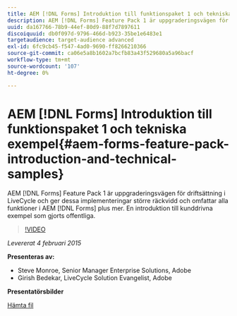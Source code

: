 ```yaml
---
title: AEM [!DNL Forms] Introduktion till funktionspaket 1 och tekniska exempel
description: AEM [!DNL Forms] Feature Pack 1 är uppgraderingsvägen för driftsättning i LiveCycle och ger dessa implementeringar större räckvidd och omfattar alla funktioner i AEM [!DNL Forms] plus mer. En introduktion till kunddrivna exempel som gjorts offentliga.
uuid: da167766-78b9-44ef-80d9-88f7d7897611
discoiquuid: db0f097d-9796-466d-b923-35be1e6483e1
targetaudience: target-audience advanced
exl-id: 6fc9cb45-f547-4ad0-9690-ff8266210366
source-git-commit: ca06e5a8b1602a7bcfb83a43f529680a5a96bacf
workflow-type: tm+mt
source-wordcount: '107'
ht-degree: 0%

---
```


# AEM [!DNL Forms] Introduktion till funktionspaket 1 och tekniska exempel{#aem-forms-feature-pack-introduction-and-technical-samples}

AEM [!DNL Forms] Feature Pack 1 är uppgraderingsvägen för driftsättning i LiveCycle och ger dessa implementeringar större räckvidd och omfattar alla funktioner i AEM [!DNL Forms] plus mer. En introduktion till kunddrivna exempel som gjorts offentliga.

>[!VIDEO](https://video.tv.adobe.com/v/19380/?quality=9)

*Levererat 4 februari 2015*

**Presenteras av:**

* Steve Monroe, Senior Manager Enterprise Solutions, Adobe
* Girish Bedekar, LiveCycle Solution Evangelist, Adobe

**Presentatörsbilder**

[Hämta fil](assets/aem-forms-fp1-2015-0204.pdf)
<!--
[Get back to the Overview](https://helpx.adobe.com/experience-manager/kt/eseminars/gems/aem-index.html)
-->
